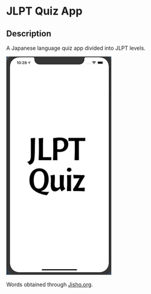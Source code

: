 #  JLPT Quiz App

## Description

A Japanese language quiz app divided into JLPT levels.

![](JapaneseQuiz.gif)

Words obtained through [Jisho.org](https://jisho.org/).
